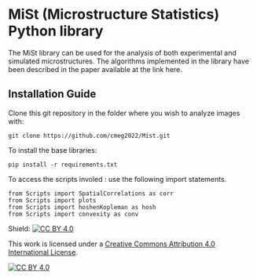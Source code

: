 # MiSt (Microstructure Statistics) Python library

The MiSt library can be used for the analysis of both experimental and simulated microstructures. The algorithms implemented in the library have been described in the paper available at the link here.

## Installation Guide

Clone this git repository in the folder where you wish to analyze images with:

```
git clone https://github.com/cmeg2022/Mist.git
```

To install the base libraries:

```
pip install -r requirements.txt
```

To access the scripts involed : use the following import statements.

```
from Scripts import SpatialCorrelations as corr
from Scripts import plots
from Scripts import hoshenKopleman as hosh
from Scripts import convexity as conv
```

Shield: [![CC BY 4.0][cc-by-shield]][cc-by]

This work is licensed under a
[Creative Commons Attribution 4.0 International License][cc-by].

[![CC BY 4.0][cc-by-image]][cc-by]

[cc-by]: http://creativecommons.org/licenses/by/4.0/
[cc-by-image]: https://i.creativecommons.org/l/by/4.0/88x31.png
[cc-by-shield]: https://img.shields.io/badge/License-CC%20BY%204.0-lightgrey.svg

